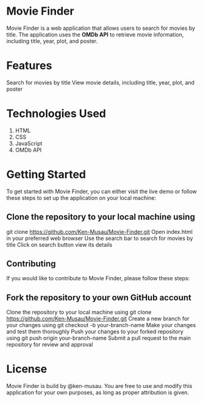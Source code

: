 # Movie Finder

Movie Finder is a web application that allows users to search for movies by title. The application uses the **OMDb API** to retrieve movie information, including title, year, plot, and poster.

# Features

Search for movies by title
View movie details, including title, year, plot, and poster

# Technologies Used

1. HTML
2. CSS
3. JavaScript
4. OMDb API

# Getting Started

To get started with Movie Finder, you can either visit the live demo or follow these steps to set up the application on your local machine:

## Clone the repository to your local machine using

git clone https://github.com/Ken-Musau/Movie-Finder.git
Open index.html in your preferred web browser
Use the search bar to search for movies by title
Click on search button view its details

## Contributing

If you would like to contribute to Movie Finder, please follow these steps:

## Fork the repository to your own GitHub account

Clone the repository to your local machine using git clone https://github.com/Ken-Musau/Movie-Finder.git
Create a new branch for your changes using git checkout -b your-branch-name
Make your changes and test them thoroughly
Push your changes to your forked repository using git push origin your-branch-name
Submit a pull request to the main repository for review and approval

# License

Movie Finder is build by @ken-musau. You are free to use and modify this application for your own purposes, as long as proper attribution is given.
